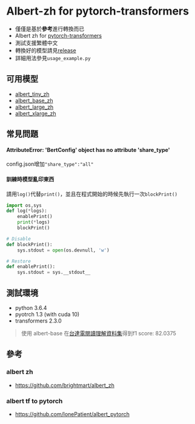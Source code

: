 # Albert-zh for pytorch-transformers
- 僅僅是基於**參考**進行轉換而已
- Albert zh for [pytorch-transformers](https://github.com/huggingface/transformers)
- 測試支援繁體中文
- 轉換好的模型請見[release](https://github.com/p208p2002/albert-zh-convert-testing/releases)
- 詳細用法參見`usage_example.py`

## 可用模型 
- [albert_tiny_zh](https://github.com/p208p2002/albert-zh-for-pytorch-transformers/releases/download/am_v1.1/albert_tiny.zip)
- [albert_base_zh](https://github.com/p208p2002/albert-zh-for-pytorch-transformers/releases/download/am_v1.1/albert_base.zip)
- [albert_large_zh](https://github.com/p208p2002/albert-zh-for-pytorch-transformers/releases/download/am_v1.1/albert_large.zip)
- [albert_xlarge_zh](https://github.com/p208p2002/albert-zh-for-pytorch-transformers/releases/download/am_v1.1/albert_xlarge.zip)

## 常見問題
#### AttributeError: 'BertConfig' object has no attribute 'share_type'
config.json增加`"share_type":"all"`

#### 訓練時模型亂印東西
請用`log()`代替`print()`，並且在程式開始的時候先執行一次`blockPrint()`
```python
import os,sys
def log(*logs):
    enablePrint()
    print(*logs)
    blockPrint()

# Disable
def blockPrint():
    sys.stdout = open(os.devnull, 'w')

# Restore
def enablePrint():
    sys.stdout = sys.__stdout__
```

## 測試環境
- python 3.6.4
- pyotrch 1.3 (with cuda 10)
- transformers 2.3.0
> 使用 albert-base 在[台達電閱讀理解資料集](https://github.com/DRCKnowledgeTeam/DRCD)得到f1 score: 82.0375

## 參考
### albert zh
- https://github.com/brightmart/albert_zh
### albert tf to pytorch
- https://github.com/lonePatient/albert_pytorch
